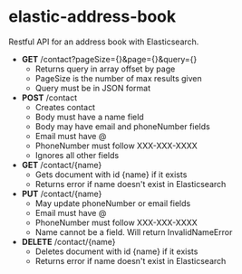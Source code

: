 # elastic-address-book
Restful API for an address book with Elasticsearch.

- __GET__ /contact?pageSize={}&page={}&query={}
  - Returns query in array offset by page
  - PageSize is the number of max results given
  - Query must be in JSON format
- __POST__ /contact
  - Creates contact
  - Body must have a name field
  - Body may have email and phoneNumber fields
  - Email must have @
  - PhoneNumber must follow XXX-XXX-XXXX
  - Ignores all other fields
- __GET__ /contact/{name}
  - Gets document with id {name} if it exists
  - Returns error if name doesn't exist in Elasticsearch
- __PUT__ /contact/{name}
  - May update phoneNumber or email fields
  - Email must have @
  - PhoneNumber must follow XXX-XXX-XXXX
  - Name cannot be a field. Will return InvalidNameError
- __DELETE__ /contact/{name}
  - Deletes document with id {name} if it exists
  - Returns error if name doesn't exist in Elasticsearch
